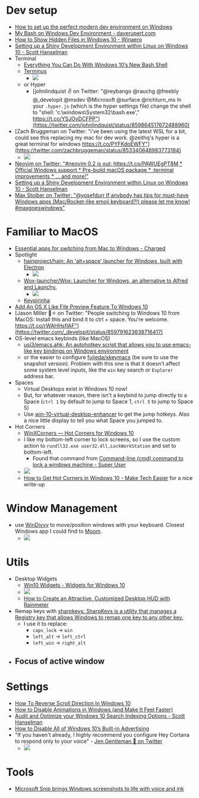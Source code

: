 # Dev setup
- [How to set up the perfect modern dev environment on Windows](http://char.gd/microsoft/setting-up-perfect-windows-dev/)
- [My Bash on Windows Dev Environment - daverupert.com](http://daverupert.com/2017/03/my-bash-on-windows-developer-environment/)
- [How to Show Hidden Files in Windows 10 - Winaero](http://winaero.com/blog/show-hidden-files-windows-10/)
- [Setting up a Shiny Development Environment within Linux on Windows 10 - Scott Hanselman](https://www.hanselman.com/blog/SettingUpAShinyDevelopmentEnvironmentWithinLinuxOnWindows10.aspx)
- Terminal
  - [Everything You Can Do With Windows 10’s New Bash Shell](https://www.howtogeek.com/265900/everything-you-can-do-with-windows-10s-new-bash-shell/)
  - [Terminus](https://eugeny.github.io/terminus/)
    - ![](https://github.com/Eugeny/terminus/raw/master/docs/linux.png)
  - or Hyper
    - [johnlindquist ✌ on Twitter: "@reybango @rauchg @freebly @_developit @msdev @Microsoft @surface @richturn_ms In your `.hyper.js` (which is the hyper settings file) change the shell to "shell: 'c:\\windows\\System32\\bash.exe'," https://t.co/YSJOvDCFPP"](https://twitter.com/johnlindquist/status/859864517672488960)
- [Zach Bruggeman on Twitter: "i've been using the latest WSL for a bit, could see this replacing my mac for dev work. @zeithq's hyper is a great terminal for windows https://t.co/PYFKdoEWFY"](https://twitter.com/zachbruggeman/status/853340648983773184)
  - ![](https://pbs.twimg.com/media/C9eql3jUwAA_RaV.jpg)
- [Neovim on Twitter: "#neovim 0.2 is out: https://t.co/PAWUEgPT8M * Official Windows support * Pre-build macOS package * :terminal improvements * ... and more!"](https://twitter.com/Neovim/status/859317754687631361)
- [Setting up a Shiny Development Environment within Linux on Windows 10 - Scott Hanselman](https://www.hanselman.com/blog/SettingUpAShinyDevelopmentEnvironmentWithinLinuxOnWindows10.aspx)
- [Max Stoiber on Twitter: "@yosefdurr If anybody has tips for must-have Windows apps (Mac/Rocket-like emoji keyboard?!) please let me know! #maxgoeswindows"](https://twitter.com/mxstbr/status/878380743595929600)

# Familiar to MacOS
- [Essential apps for switching from Mac to Windows - Charged](https://char.gd/blog/2017/essential-apps-for-switching-from-mac-to-windows)
- Spotlight
  - [hainproject/hain: An 'alt+space' launcher for Windows, built with Electron](https://github.com/hainproject/hain)
    - ![](http://hainproject.github.io/hain/images/demo.gif)
  - [Wox-launcher/Wox: Launcher for Windows, an alternative to Alfred and Launchy.](https://github.com/Wox-launcher/Wox)
    - ![](https://camo.githubusercontent.com/9db33546d3a905a9ad915e0948d3ba3f47f57b64/687474703a2f2f692e696d6775722e636f6d2f4474784e424a692e676966)
  - [Keypirinha](http://keypirinha.com/)
- [Add An OS X Like File Preview Feature To Windows 10](http://www.addictivetips.com/windows-tips/add-an-os-x-like-file-preview-feature-to-windows-10/?utm_source=feedburner&utm_medium=twitter&utm_campaign=Feed%3A+Addictivetips+%28AddictiveTips%29)
- [Jason Miller 🦊⚛ on Twitter: "People switching to Windows 10 from MacOS: Install this and bind it to ctrl + space. You're welcome. https://t.co/rWAHHsflAF"](https://twitter.com/_developit/status/859791623638716417)
- OS-level emacs keybinds (like MacOS)
  - [usi3/emacs.ahk: An autohotkey script that allows you to use emacs-like key bindings on Windows environment](https://github.com/usi3/emacs.ahk)
  - or the easier to configure [fujieda/xkeymacs](https://github.com/fujieda/xkeymacs) (be sure to use the snapshot version). Problem with this one is that it doesn't affect some system level inputs, like the `win` key search or `Explorer` address bar.
- Spaces
  - Virtual Desktops exist in Windows 10 now!
  - But, for whatever reason, there isn't a keybind to jump directly to a Space (`ctrl 1` by default to jump to Space 1, `ctrl 5` to jump to Space 5)
  - Use [win\-10\-virtual\-desktop\-enhancer](https://github.com/sdias/win-10-virtual-desktop-enhancer/blob/master/docs/settings.md#keyboard-shortcuts) to get the jump hotkeys. Also a nice little display to tell you what Space you jumped to.
- Hot Corners
  - [WinXCorners — Hot Corners for Windows 10](http://apps.codigobit.info/2015/10/winxcorners-hot-corners-for-windows-10.html)
  - I like my bottom-left corner to lock screens, so I use the custom action to `rundll32.exe user32.dll,LockWorkStation` and set to bottom-left.
    - Found that command from [Command\-line \(cmd\) command to lock a windows machine \- Super User](https://superuser.com/questions/21179/command-line-cmd-command-to-lock-a-windows-machine)
  - ![](http://lh3.googleusercontent.com/-vxIVdOymPXY/Vh-ze0Bn4bI/AAAAAAAALQY/zZ9TGvPVQpE/WinXCorners%25255B5%25255D.jpg?imgmax=800)
  - [How to Get Hot Corners in Windows 10 \- Make Tech Easier](https://www.maketecheasier.com/get-hot-corners-windows-10/) for a nice write-up

# Window Management
- use [WinDivvy](http://mizage.com/windivvy/) to move/position windows with your keyboard. Closest Windows app I could find to [Moom](https://manytricks.com/moom/).
  - ![](http://mizage.com/windivvy/screenshots/shortcuts.png)

# Utils
- Desktop Widgets
  - [Win10 Widgets \- Widgets for Windows 10](http://win10widgets.com/)
  - ![](http://win10widgets.com/images/screenshot.png)
  - [How to Create an Attractive, Customized Desktop HUD with Rainmeter](http://lifehacker.com/5828789/how-to-create-an-attractive-customized-desktop-hud-with-rainmeter)
- Remap keys with [sharpkeys: SharpKeys is a utility that manages a Registry key that allows Windows to remap one key to any other key\.](https://github.com/randyrants/sharpkeys)
  - I use it to replace:
    - `caps_lock` -> `win`
    - `left_alt` -> `left_ctrl`
    - `left_win` -> `right_alt`
- Focus of active window
  - 

# Settings
- [How To Reverse Scroll Direction In Windows 10](http://www.addictivetips.com/windows-tips/reverse-scroll-direction-in-windows-10/)
- [How to Disable Animations in Windows (and Make It Feel Faster)](http://lifehacker.com/how-to-disable-animations-in-windows-and-make-it-feel-1728734414)
- [Audit and Optimize your Windows 10 Search Indexing Options - Scott Hanselman](https://www.hanselman.com/blog/AuditAndOptimizeYourWindows10SearchIndexingOptions.aspx)
- [How to Disable All of Windows 10’s Built-in Advertising](https://www.howtogeek.com/269331/how-to-disable-all-of-windows-10s-built-in-advertising/)
- "If you haven't already, I highly recommend you configure Hey Cortana to respond only to your voice" - [Jen Gentleman 🌺 on Twitter](https://twitter.com/JenMsft/status/890410962200678400)
  - ![](https://pbs.twimg.com/media/DFtfc_0VoAEUEL1.png)

# Tools
- [Microsoft Snip brings Windows screenshots to life with voice and ink](https://www.theverge.com/2015/8/27/9214079/microsoft-snip-windows-screenshot-tool)
